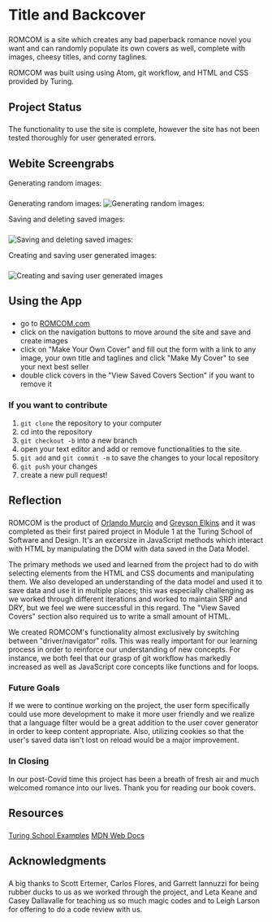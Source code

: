 # Title and Backcover
###
ROMCOM is a site which creates any bad paperback romance novel you want and can randomly populate its own covers as well, complete with images, cheesy titles, and corny taglines.

ROMCOM was built using using Atom, git workflow, and HTML and CSS provided by Turing.

## Project Status
###
The functionality to use the site is complete, however the site has not been tested thoroughly for user generated errors. 

## Webite Screengrabs

Generating random images:
###
Generating random images:
![Generating random images:](https://github.com/Atos20/romcom/blob/master/assets/readme/random-covers.gif?raw=true)

Saving and deleting saved images:
###
![Saving and deleting saved images:](https://github.com/Atos20/romcom/blob/master/assets/readme/save%20and%20delete.gif?raw=true)

Creating and saving user generated images:
###
![Creating and saving user generated images](https://github.com/Atos20/romcom/blob/master/assets/readme/make-your-own.gif?raw=true)

## Using the App
###
* go to [ROMCOM.com](https://atos20.github.io/romcom/)
* click on the navigation buttons to move around the site and save and create images
* click on "Make Your Own Cover" and fill out the form with a link to any image, your own title and taglines and click "Make My Cover" to see your next best seller
* double click covers in the "View Saved Covers Section" if you want to remove it

### If you want to contribute

1. `git clone` the repository to your computer
1. cd into the repository
1. `git checkout -b` into a new branch 
1. open your text editor and add or remove functionalities to the site.
1. `git add` and `git commit -m` to save the changes to your local repository
1. `git push` your changes 
1. create a new pull request!

## Reflection
###
ROMCOM is the product of [Orlando Murcio](github.com/atos20) and [Greyson Elkins](github.com/GreysonElkins) and it was completed as their first paired project in Module 1 at the Turing School of Software and Design. It's an excersize in JavaScript methods which interact with HTML by manipulating the DOM with data saved in the Data Model.

The primary methods we used and learned from the project had to do with selecting elements from the HTML and CSS documents and manipulating them. We also developed an understanding of the data model and used it to save data and use it in multiple places; this was especially challenging as we worked through different iterations and worked to maintain SRP and DRY, but we feel we were successful in this regard. The "View Saved Covers" section also required us to write a small amount of HTML.

We created ROMCOM's functionality almost exclusively by switching between "driver/navigator" rolls. This was really important for our learning process in order to reinforce our understanding of new concepts. For instance, we both feel that our grasp of git workflow has markedly increased as well as JavaScript core concepts like functions and for loops. 

### Future Goals
If we were to continue working on the project, the user form specifically could use more development to make it more user friendly and we realize that a language filter would be a great addition to the user cover generator in order to keep content appropriate. Also, utilizing cookies so that the user's saved data isn't lost on reload would be a major improvement.

### In Closing
In our post-Covid time this project has been a breath of fresh air and much welcomed romance into our lives. Thank you for reading our book covers.

## Resources
###
[Turing School Examples](github.com/turingschool-examples/romcom)
[MDN Web Docs](https://developer.mozilla.org/en-US/)

## Acknowledgments
###
A big thanks to Scott Ertemer, Carlos Flores, and Garrett Iannuzzi for being rubber ducks to us as we worked through the project, and Leta Keane and Casey Dallavalle for teaching us so much magic codes and to Leigh Larson for offering to do a code review with us.




